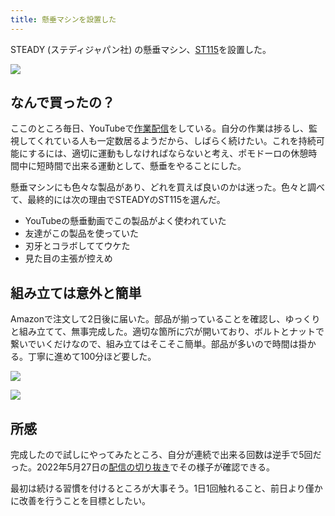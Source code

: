 ```yaml
---
title: 懸垂マシンを設置した
---
```

STEADY (ステディジャパン社) の懸垂マシン、[ST115](https://www.amazon.co.jp/dp/B09K3QQBKH)を設置した。

![](https://lh3.googleusercontent.com/K8UdCJHXXCwO_ruf0OWzLXyuAGBlu4PV8CiEaf-Mr32yokngsocDdRvgbWAq76Mxz-GR1DV_JOQo1epE2mpiPYJXKdHSTJCP-wVk4LD-rqOi6DQenNVEAraeMoRQzeJ08p1RpP1b77-1Vkpw4AP161u3l62YWcdgR3oEWxXe1OsiOwWcXNuqH-Ul)

なんで買ったの？
--------

ここのところ毎日、YouTubeで[作業配信](https://www.youtube.com/c/r7kamura)をしている。自分の作業は捗るし、監視してくれている人も一定数居るようだから、しばらく続けたい。これを持続可能にするには、適切に運動もしなければならないと考え、ポモドーロの休憩時間中に短時間で出来る運動として、懸垂をやることにした。

懸垂マシンにも色々な製品があり、どれを買えば良いのかは迷った。色々と調べて、最終的には次の理由でSTEADYのST115を選んだ。

*   YouTubeの懸垂動画でこの製品がよく使われていた
*   友達がこの製品を使っていた
*   刃牙とコラボしててウケた
*   見た目の主張が控えめ

組み立ては意外と簡単
----------

Amazonで注文して2日後に届いた。部品が揃っていることを確認し、ゆっくりと組み立てて、無事完成した。適切な箇所に穴が開いており、ボルトとナットで繋いでいくだけなので、組み立てはそこそこ簡単。部品が多いので時間は掛かる。丁寧に進めて100分ほど要した。

![](https://lh5.googleusercontent.com/I9NYRyY7n1M8WcCgP3s-eZALdbLv4ZXtlD-j_inVr8knjrlQB41Xlj0-1XQNNHKi6v9EXSvMVpnTy7P2PQoY_m9JKMwh2TBFnKQrpCkX1fGSzYugbBQKkUEyNfKeHEZk9iSBjyVi1yaJuLGNCRGLNClbDBG6SrDwUtbjPvkOpxAUnoEaCZ2S7RTR)

![](https://lh4.googleusercontent.com/YpNSxkQMBBOzCREnsHBY4dc7Oa2m2igyRFM_ppuMsl7eRkw34DTJsgXIxOxrgJ2N4OWgdPb01LrxCaO-MIEjiGCvBZI3ECGfVdAtfCEg1PnS52EYTmOOXOcCOvQziisM34my3tJQw3oHweC6nJ8GPyuybCWVNu8I9iAfQEoUW0rzcgpLeKdrNYCV)

所感
--

完成したので試しにやってみたところ、自分が連続で出来る回数は逆手で5回だった。2022年5月27日の[配信の切り抜き](https://www.youtube.com/clip/Ugkxy2NXpdlfZF0kT9s-MoCOrbB1wpWEryK9)でその様子が確認できる。

最初は続ける習慣を付けるところが大事そう。1日1回触れること、前日より僅かに改善を行うことを目標としたい。
